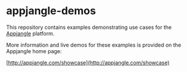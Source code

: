 appjangle-demos
===============

This repository contains examples demonstrating use cases for the [Appjangle](http://appjangle.com) platform.

More information and live demos for these examples is provided on the Appjangle home page:

[http://appjangle.com/showcase](http://appjangle.com/showcase)